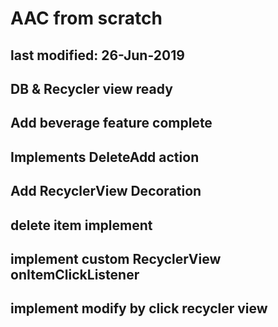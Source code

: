# AAC from scratch
## last modified: 26-Jun-2019
## DB & Recycler view ready
## Add beverage feature complete
## Implements DeleteAdd action
## Add RecyclerView Decoration
## delete item implement
## implement custom RecyclerView onItemClickListener
## implement modify by click recycler view